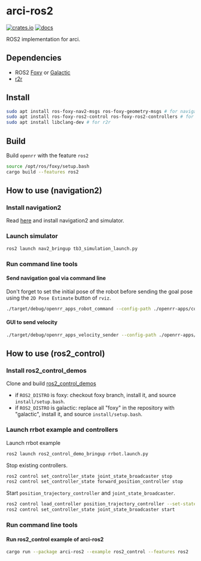# arci-ros2

[![crates.io](https://img.shields.io/crates/v/arci-ros2.svg)](https://crates.io/crates/arci-ros2) [![docs](https://docs.rs/arci-ros2/badge.svg)](https://docs.rs/arci-ros2)

ROS2 implementation for arci.

## Dependencies

* ROS2 [Foxy](https://docs.ros.org/en/foxy/Installation.html) or [Galactic](https://docs.ros.org/en/galactic/Installation.html)
* [r2r](https://github.com/sequenceplanner/r2r)

## Install

```bash
sudo apt install ros-foxy-nav2-msgs ros-foxy-geometry-msgs # for navigation
sudo apt install ros-foxy-ros2-control ros-foxy-ros2-controllers # for ros2_control
sudo apt install libclang-dev # for r2r
```

## Build

Build `openrr` with the feature `ros2`

```bash
source /opt/ros/foxy/setup.bash
cargo build --features ros2
```

## How to use (navigation2)

### Install navigation2

Read [here](https://navigation.ros.org/getting_started/index.html) and install navigation2 and simulator.

### Launch simulator

```bash
ros2 launch nav2_bringup tb3_simulation_launch.py
```

### Run command line tools

#### Send navigation goal via command line

Don't forget to set the initial pose of the robot before sending the goal pose using the `2D Pose Estimate` button of `rviz`.

```bash
./target/debug/openrr_apps_robot_command --config-path ./openrr-apps/config/turtlebot3_robot_client_config_ros2.toml send_navigation_goal -- -0.5 0.2 -1.5
```

#### GUI to send velocity

```bash
./target/debug/openrr_apps_velocity_sender --config-path ./openrr-apps/config/turtlebot3_robot_client_config_ros2.toml
```

## How to use (ros2_control)

### Install ros2_control_demos

Clone and build [ros2_control_demos](https://github.com/ros-controls/ros2_control_demos)

* if `ROS2_DISTRO` is foxy: checkout foxy branch, install it, and source `install/setup.bash`.
* if `ROS2_DISTRO` is galactic: replace all "foxy" in the repository with "galactic", install it, and source `install/setup.bash`.

### Launch rrbot example and controllers

Launch rrbot example

```bash
ros2 launch ros2_control_demo_bringup rrbot.launch.py
```

Stop existing controllers.

```bash
ros2 control set_controller_state joint_state_broadcaster stop
ros2 control set_controller_state forward_position_controller stop
```

Start `position_trajectory_controller` and `joint_state_broadcaster`.

```bash
ros2 control load_controller position_trajectory_controller --set-state start
ros2 control set_controller_state joint_state_broadcaster start
```

### Run command line tools

<!--
TODO: add usage of openrr-apps + ros2_control
-->

#### Run ros2_control example of arci-ros2

```sh
cargo run --package arci-ros2 --example ros2_control --features ros2
```
